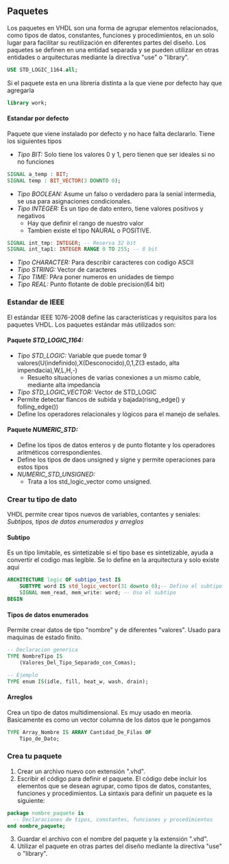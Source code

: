 ## Paquetes
Los paquetes en VHDL son una forma de agrupar elementos relacionados, como tipos de datos, constantes, funciones y procedimientos, en un solo lugar para facilitar su reutilización en diferentes partes del diseño. Los paquetes se definen en una entidad separada y se pueden utilizar en otras entidades o arquitecturas mediante la directiva "use" o "library".
``` VHDL
USE STD_LOGIC_1164.all;
```
Si el paquete esta en una libreria distinta a la que viene por defecto hay que agregarla
``` VHDL
library work;

```
#### Estandar por defecto
Paquete que viene instalado por defecto y no hace falta declararlo. Tiene los siguientes tipos
- *Tipo BIT:* Solo tiene los valores 0 y 1, pero tienen que ser ideales si no no funciones
``` VHDL
SIGNAL a_temp : BIT;
SIGNAL temp : BIT_VECTOR(3 DOWNTO 0);
```
- *Tipo BOOLEAN:* Asume un falso o verdadero para la senial intermedia, se usa para asignaciones condicionales.
- *Tipo INTEGER:* Es un tipo de dato entero, tiene valores positivos y negativos
	- Hay que definir el rango de nuestro valor
	- Tambien existe el tipo NAURAL o POSITIVE.
``` VHDL
SIGNAL int_tmp: INTEGER; -- Reserva 32 bit
SIGNAL int_tap1: INTEGER RANGE 0 TO 255; -- 8 bit
```
- *Tipo CHARACTER:* Para describir caracteres con codigo ASCII
- *Tipo STRING:* Vector de caracteres
- *Tipo TIME:* PAra poner numeros en unidades de tiempo
- *Tipo REAL:* Punto flotante de doble precision(64 bit)
### Estandar de IEEE
El estándar IEEE 1076-2008 define las características y requisitos para los paquetes VHDL. Los paquetes estándar más utilizados son:
#### Paquete *STD_LOGIC_1164:* 
- *Tipo STD_LOGIC:* Variable que puede tomar 9 valores(U(indefinido),X(Desconocido),0,1,Z(3 estado, alta impendacia),W,L,H,-) 
	- Resuelto situaciones de varias conexiones a un mismo cable, mediante alta impedancia
- *Tipo STD_LOGIC_VECTOR:* Vector de STD_LOGIC
- Permite detectar flancos de subida y bajada(risng_edge() y folling_edge())
- Define los operadores relacionales y lógicos para el manejo de señales. 
#### Paquete *NUMERIC_STD:* 
- Define los tipos de datos enteros y de punto flotante y los operadores aritméticos correspondientes.
- Define los tipos de daos unsigned y signe y permite operaciones para estos tipos
- *NUMERIC_STD_UNSIGNED:*
	- Trata a los std_logic_vector como unsigned.
### Crear tu tipo de dato
VHDL permite crear tipos nuevos de variables, contantes y seniales: *Subtipos, tipos de datos enumerados y arreglos*
#### Subtipo
Es un tipo limitable, es sintetizable si el tipo base es sintetizable, ayuda a convertir el codigo mas legible. Se lo define en la arquitectura y solo existe aqui
``` VHDL
ARCHITECTURE logic OF subtipo_test IS
	SUBTYPE word IS std_logic_vector(31 downto 0);-- Defino el subtipo
	SIGNAL mem_read, mem_write: word; -- Uso el subtipo
BEGIN
```
#### Tipos de datos enumerados
Permite crear datos de tipo "nombre" y de diferentes "valores". Usado para maquinas de estado finito.
``` VHDL
-- Declaracion generica
TYPE NombreTipo IS
	(Valores_Del_Tipo_Separado_con_Comas);

-- Ejemplo
TYPE enum IS(idle, fill, heat_w, wash, drain);
```

#### Arreglos
Crea un tipo de datos multidimensional. Es muy usado en meoria. Basicamente es como un vector columna de los datos que le pongamos
``` VHDL
TYPE Array_Nombre IS ARRAY Cantidad_De_Filas OF
	Tipo_de_Dato;
```

### Crea tu paquete
1.  Crear un archivo nuevo con extensión ".vhd".
2.  Escribir el código para definir el paquete. El código debe incluir los elementos que se desean agrupar, como tipos de datos, constantes, funciones y procedimientos. La sintaxis para definir un paquete es la siguiente:
``` VHDL
package nombre_paquete is
  -- Declaraciones de tipos, constantes, funciones y procedimientos
end nombre_paquete;
```
3.  Guardar el archivo con el nombre del paquete y la extensión ".vhd".
4.  Utilizar el paquete en otras partes del diseño mediante la directiva "use" o "library".